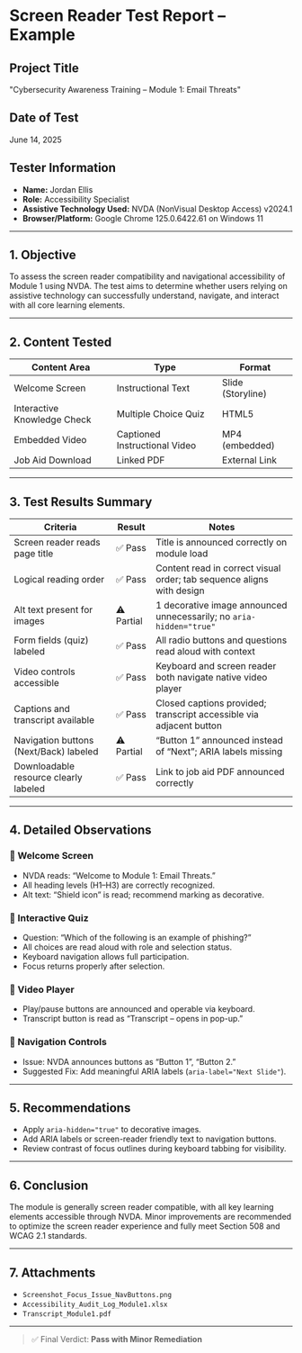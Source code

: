 # Screen Reader Test Report – Example

## Project Title
"Cybersecurity Awareness Training – Module 1: Email Threats"

## Date of Test
June 14, 2025

## Tester Information
- **Name:** Jordan Ellis  
- **Role:** Accessibility Specialist  
- **Assistive Technology Used:** NVDA (NonVisual Desktop Access) v2024.1  
- **Browser/Platform:** Google Chrome 125.0.6422.61 on Windows 11

---

## 1. Objective

To assess the screen reader compatibility and navigational accessibility of Module 1 using NVDA. The test aims to determine whether users relying on assistive technology can successfully understand, navigate, and interact with all core learning elements.

---

## 2. Content Tested

| Content Area                  | Type                        | Format         |
|------------------------------|-----------------------------|----------------|
| Welcome Screen               | Instructional Text          | Slide (Storyline) |
| Interactive Knowledge Check  | Multiple Choice Quiz        | HTML5          |
| Embedded Video               | Captioned Instructional Video | MP4 (embedded) |
| Job Aid Download             | Linked PDF                  | External Link  |

---

## 3. Test Results Summary

| Criteria                                | Result     | Notes                                                                 |
|----------------------------------------|------------|-----------------------------------------------------------------------|
| Screen reader reads page title         | ✅ Pass    | Title is announced correctly on module load                           |
| Logical reading order                   | ✅ Pass    | Content read in correct visual order; tab sequence aligns with design |
| Alt text present for images             | ⚠️ Partial | 1 decorative image announced unnecessarily; no `aria-hidden="true"`   |
| Form fields (quiz) labeled              | ✅ Pass    | All radio buttons and questions read aloud with context               |
| Video controls accessible               | ✅ Pass    | Keyboard and screen reader both navigate native video player          |
| Captions and transcript available       | ✅ Pass    | Closed captions provided; transcript accessible via adjacent button   |
| Navigation buttons (Next/Back) labeled  | ⚠️ Partial | “Button 1” announced instead of “Next”; ARIA labels missing           |
| Downloadable resource clearly labeled   | ✅ Pass    | Link to job aid PDF announced correctly                               |

---

## 4. Detailed Observations

### 🔹 Welcome Screen
- NVDA reads: “Welcome to Module 1: Email Threats.”
- All heading levels (H1–H3) are correctly recognized.
- Alt text: “Shield icon” is read; recommend marking as decorative.

### 🔹 Interactive Quiz
- Question: “Which of the following is an example of phishing?”
- All choices are read aloud with role and selection status.
- Keyboard navigation allows full participation.
- Focus returns properly after selection.

### 🔹 Video Player
- Play/pause buttons are announced and operable via keyboard.
- Transcript button is read as “Transcript – opens in pop-up.”

### 🔹 Navigation Controls
- Issue: NVDA announces buttons as “Button 1”, “Button 2.”
- Suggested Fix: Add meaningful ARIA labels (`aria-label="Next Slide"`).

---

## 5. Recommendations

- Apply `aria-hidden="true"` to decorative images.
- Add ARIA labels or screen-reader friendly text to navigation buttons.
- Review contrast of focus outlines during keyboard tabbing for visibility.

---

## 6. Conclusion

The module is generally screen reader compatible, with all key learning elements accessible through NVDA. Minor improvements are recommended to optimize the screen reader experience and fully meet Section 508 and WCAG 2.1 standards.

---

## 7. Attachments

- `Screenshot_Focus_Issue_NavButtons.png`
- `Accessibility_Audit_Log_Module1.xlsx`
- `Transcript_Module1.pdf`

---

> ✅ Final Verdict: **Pass with Minor Remediation**
